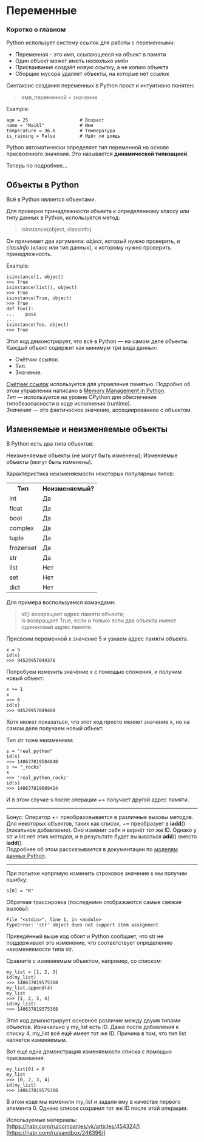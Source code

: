# Переменные
### Коротко о главном
Python использует систему ссылок для работы с переменными:

- Переменная - это имя, ссылающееся на объект в памяти
- Один объект может иметь несколько имён
- Присваивание создаёт новую ссылку, а не копию объекта
- Сборщик мусора удаляет объекты, на которые нет ссылок

Синтаксис создания переменных в Python прост и интуитивно понятен:  

> имя_переменной = значение  

Example:  

    age = 25                   # Возраст  
    name = "Maikl"             # Имя  
    temperature = 36.6         # Температура  
    is_raining = False         # Идёт ли дождь  

Python автоматически определяет тип переменной на основе присвоенного значения. Это называется **динамической типизацией**.

Теперь по подробнее...

## Объекты в Python
Всё в Python является объектами.

Для проверки принадлежности объекта к определенному классу или типу данных в Python, используется метод: 

> isinstance(object, classinfo)

Он принимает два аргумента: *object*, который нужно проверить, и *classinfo* (класс или тип данных), к которому нужно проверить принадлежность.  

Example:

    isinstance(1, object)
    >>> True
    isinstance(list(), object)
    >>> True
    isinstance(True, object)
    >>> True
    def foo():
    ...    pass
    ...
    isinstance(foo, object)
    >>> True

Этот код демонстрирует, что всё в Python — на самом деле объекты. Каждый объект содержит как минимум три вида данных:

- Счётчик ссылок.
- Тип.
- Значение.

[*Счётчик ссылок*](https://docs.python.org/3/library/sys.html#sys.getrefcount) используется для управления памятью. Подробно об этом управлении написано в [Memory Management in Python](https://realpython.com/python-memory-management/).  
*Тип* — используется на уровне CPython для обеспечения типобезопасности в ходе исполнения (runtime).  
*Значение* — это фактическое значение, ассоциированное с объектом.

## Изменяемые и неизменяемые объекты

В Python есть два типа объектов:

Неизменяемые объекты (не могут быть изменены);
Изменяемые объекты (могут быть изменены).

Характеристика неизменяемости некоторых популярных типов:
<table>
  <tr>
    <th>Тип</th>
    <th>Неизменяемый?</th>
  </tr>
  <tr>
    <td>int</td>
    <td>Да</td>
  </tr>
  <tr>
    <td>float</td>
    <td>Да</td>
  </tr>
  <tr>
    <td>bool</td>
    <td>Да</td>
  </tr>
  <tr>
    <td>complex</td>
    <td>Да</td>
  </tr>
  <tr>
    <td>tuple</td>
    <td>Да</td>
  </tr>
  <tr>
    <td>frozenset</td>
    <td>Да</td>
  </tr>
  <tr>
    <td>str</td>
    <td>Да</td>
  </tr>
  <tr>
    <td>list</td>
    <td>Нет</td>
  </tr>
  <tr>
    <td>set</td>
    <td>Нет</td>
  </tr>
  <tr>
    <td>dict</td>
    <td>Нет</td>
  </tr>
</table>

Для примера воспользуемся командами:

> id() возвращает адрес памяти объекта;  
> is возвращает True, если и только если два объекта имеют одинаковый адрес памяти.

Присвоим переменной x значение 5 и узнаем адрес памяти объекта.

    x = 5  
    id(x)
    >>> 94529957049376

 Попробуем изменить значение x с помощью сложения, и получим новый объект:

    x += 1
    x
    >>> 6
    id(x)
    >>> 94529957049408

Хотя может показаться, что этот код просто меняет значение x, но на самом деле получаем новый объект.

Тип str тоже неизменяем:

    s = "real_python"
    id(s) 
    >>> 140637819584048
    s += "_rocks"
    s
    >>> 'real_python_rocks'
    id(s)
    >>> 140637819609424

И в этом случае s после операции += получает другой адрес памяти.

---

Бонус: Оператор += преобразовывается в различные вызовы методов.  
Для некоторых объектов, таких как список, += преобразует в __iadd__() (локальное добавление). Оно изменит себя и вернёт тот же ID. Однако у str и int нет этих методов, и в результате будет вызываться __add__() вместо __iadd__().  
Подробнее об этом рассказывается в документации по [моделям данных Python](https://docs.python.org/3/reference/datamodel.html#object.__iadd__).

---

При попытке напрямую изменить строковое значение s мы получим ошибку:

    s[0] = "R"

Обратная трассировка (последними отображаются самые свежие вызовы):

    File "<stdin>", line 1, in <mоdule>
    TypeError: 'str' object does not support item assignment

Приведённый выше код сбоит и Python сообщает, что str не поддерживает это изменение, что соответствует определению неизменяемости типа str.

Сравните с изменяемым объектом, например, со списком:

    my_list = [1, 2, 3]
    id(my_list)
    >>> 140637819575368
    my_list.append(4)
    my_list
    >>> [1, 2, 3, 4]
    id(my_list)
    >>> 140637819575368

Этот код демонстрирует основное различие между двумя типами объектов. Изначально у my_list есть ID. Даже после добавления к списку 4, my_list всё ещё имеет тот же ID. Причина в том, что тип list является изменяемым.

Вот ещё одна демонстрация изменяемости списка с помощью присваивания:

    my_list[0] = 0
    my_list
    >>> [0, 2, 3, 4]
    id(my_list)
    >>> 140637819575368

В этом коде мы изменили my_list и задали ему в качестве первого элемента 0. Однако список сохранил тот же ID после этой операции.

Используемые материалы:  
[https://habr.com/ru/companies/vk/articles/454324/]  
[https://habr.com/ru/sandbox/246396/]
